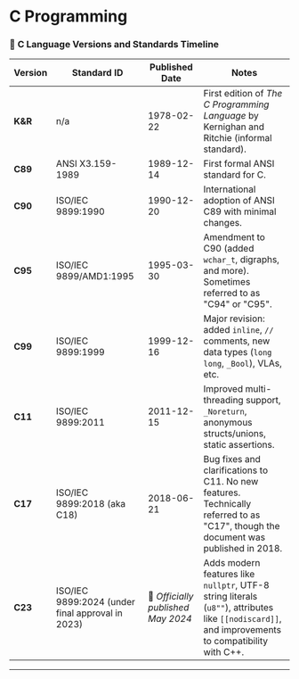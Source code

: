 # C Programming

### 📜 **C Language Versions and Standards Timeline**

| Version  | Standard ID                                      | Published Date                     | Notes                                                                                                                                             |
| -------- | ------------------------------------------------ | ---------------------------------- | ------------------------------------------------------------------------------------------------------------------------------------------------- |
| **K\&R** | n/a                                              | 1978-02-22                         | First edition of *The C Programming Language* by Kernighan and Ritchie (informal standard).                                                       |
| **C89**  | ANSI X3.159-1989                                 | 1989-12-14                         | First formal ANSI standard for C.                                                                                                                 |
| **C90**  | ISO/IEC 9899:1990                                | 1990-12-20                         | International adoption of ANSI C89 with minimal changes.                                                                                          |
| **C95**  | ISO/IEC 9899/AMD1:1995                           | 1995-03-30                         | Amendment to C90 (added `wchar_t`, digraphs, and more). Sometimes referred to as "C94" or "C95".                                                  |
| **C99**  | ISO/IEC 9899:1999                                | 1999-12-16                         | Major revision: added `inline`, `//` comments, new data types (`long long`, `_Bool`), VLAs, etc.                                                  |
| **C11**  | ISO/IEC 9899:2011                                | 2011-12-15                         | Improved multi-threading support, `_Noreturn`, anonymous structs/unions, static assertions.                                                       |
| **C17**  | ISO/IEC 9899:2018 (aka C18)                      | 2018-06-21                         | Bug fixes and clarifications to C11. No new features. Technically referred to as "C17", though the document was published in 2018.                |
| **C23**  | ISO/IEC 9899:2024 (under final approval in 2023) | 📌 *Officially published May 2024* | Adds modern features like `nullptr`, UTF-8 string literals (`u8""`), attributes like `[[nodiscard]]`, and improvements to compatibility with C++. |

---
